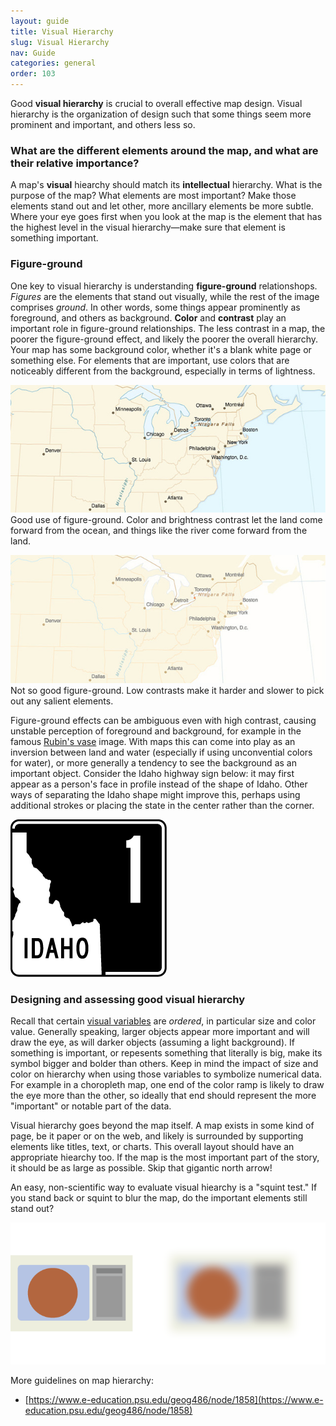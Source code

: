```yaml
---
layout: guide
title: Visual Hierarchy
slug: Visual Hierarchy
nav: Guide
categories: general
order: 103
---
```


Good **visual hierarchy** is crucial to overall effective map design. Visual hierarchy is the organization of design such that some things seem more prominent and important, and others less so.

### What are the different elements around the map, and what are their relative importance?

A map's **visual** hiearchy should match its **intellectual** hierarchy. What is the purpose of the map? What elements are most important? Make those elements stand out and let other, more ancillary elements be more subtle. Where your eye goes first when you look at the map is the element that has the highest level in the visual hierarchy—make sure that element is something important.

### Figure-ground

One key to visual hierarchy is understanding **figure-ground** relationshops. _Figures_ are the elements that stand out visually, while the rest of the image comprises _ground_. In other words, some things appear prominently as foreground, and others as background. **Color** and **contrast** play an important role in figure-ground relationships. The less contrast in a map, the poorer the figure-ground effect, and likely the poorer the overall hierarchy. Your map has some background color, whether it's a blank white page or something else. For elements that are important, use colors that are noticeably different from the background, especially in terms of lightness.

![](figure_ground_good.jpg)  
<span class="caption">Good use of figure-ground. Color and brightness contrast let the land come forward from the ocean, and things like the river come forward from the land.</span>

![](figure_ground_bad.jpg)  
<span class="caption">Not so good figure-ground. Low contrasts make it harder and slower to pick out any salient elements.</span>

Figure-ground effects can be ambiguous even with high contrast, causing unstable perception of foreground and background, for example in the famous [Rubin's vase](https://en.wikipedia.org/wiki/Rubin_vase) image. With maps this can come into play as an inversion between land and water (especially if using unconvential colors for water), or more generally a tendency to see the background as an important object. Consider the Idaho highway sign below: it may first appear as a person's face in profile instead of the shape of Idaho. Other ways of separating the Idaho shape might improve this, perhaps using additional strokes or placing the state in the center rather than the corner.

![](idaho_highway.png)  

### Designing and assessing good visual hierarchy

Recall that certain [visual variables]({{site.baseurl}}/guide/general/visual-variables) are _ordered_, in particular size and color value. Generally speaking, larger objects appear more important and will draw the eye, as will darker objects (assuming a light background). If something is important, or repesents something that literally is big, make its symbol bigger and bolder than others. Keep in mind the impact of size and color on hierarchy when using those variables to symbolize numerical data. For example in a choropleth map, one end of the color ramp is likely to draw the eye more than the other, so ideally that end should represent the more "important" or notable part of the data.

Visual hierarchy goes beyond the map itself. A map exists in some kind of page, be it paper or on the web, and likely is surrounded by supporting elements like titles, text, or charts. This overall layout should have an appropriate hiearchy too. If the map is the most important part of the story, it should be as large as possible. Skip that gigantic north arrow!

An easy, non-scientific way to evaluate visual hiearchy is a "squint test." If you stand back or squint to blur the map, do the important elements still stand out?

![](squint.png)

More guidelines on map hierarchy:  

* [https://www.e-education.psu.edu/geog486/node/1858](https://www.e-education.psu.edu/geog486/node/1858)